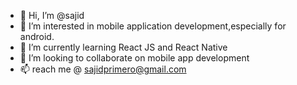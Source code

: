 - 👋 Hi, I’m @sajid
- 👀 I’m interested in mobile application development,especially for android.
- 🌱 I’m currently learning React JS and React Native 
- 💞️ I’m looking to collaborate on mobile app development
- 📫 reach me @ sajidprimero@gmail.com

<!---
sajidsalu/sajidsalu is a ✨ special ✨ repository because its `README.md` (this file) appears on your GitHub profile.
You can click the Preview link to take a look at your changes.
--->
